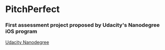 # PitchPerfect

### First assessment project proposed by Udacity's Nanodegree iOS program
[Udacity Nanodegree](https://www.udacity.com/nanodegree)
